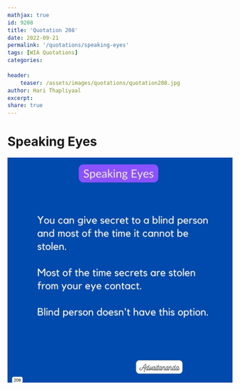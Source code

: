 ```yaml
---
mathjax: true
id: 9208
title: 'Quotation 208'
date: 2022-09-21
permalink: '/quotations/speaking-eyes'
tags: [WIA Quotations] 
categories: 

header:
    teaser: /assets/images/quotations/quotation208.jpg
author: Hari Thapliyaal 
excerpt:
share: true 
---
```


# Speaking Eyes

![Speaking Eyes](/assets/images/quotations/quotation208.jpg)
